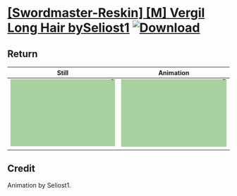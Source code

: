 # [\[Swordmaster-Reskin\] \[M\] Vergil Long Hair bySeliost1](./) [![Download](https://img.shields.io/badge/Download--red?style=social&logo=github)](https://minhaskamal.github.io/DownGit/#/home?url=https://github.com/Klokinator/FE-Repo/tree/main/Battle%20Animations%2FInfantry%20-%20(Swd)%20Myrms%20and%20Swordmasters%2F%5BSwordmaster-Reskin%5D%20%5BM%5D%20Vergil%20Long%20Hair%20bySeliost1%2F8.%20Return)

## Return

| Still | Animation |
| :---: | :-------: |
| ![Return still](./Return_000.png) | ![Return](./Return.gif) |

## Credit

Animation by Seliost1.
